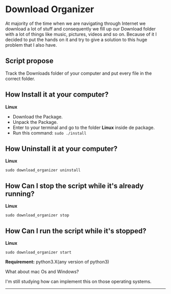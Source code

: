 # Download Organizer

<p>At majority of the time when we are navigating through Internet we download a lot of stuff and consequently we fill up our Download folder with a lot of things like music, pictures, videos and so on. Because of it I decided to put the hands on it and try to give a solution to this huge problem that I also have. </p>

<h2>Script propose</h2>
<p>Track the Downloads folder of your computer and put every file in the correct folder.</p>

<h2>How Install it at your computer?</h2>
<strong>Linux</strong>
<ul>
  <li>Download the Package.</li>
  <li>Unpack the Package.</li>
  <li>Enter to your terminal and go to the folder <strong>Linux</strong> inside de package.</li>
  <li>Run this command: <code>sudo ./install</code></li>
</ul>

<h2>How Uninstall it at your computer?</h2>
<strong>Linux</strong>
<p><code>sudo download_organizer uninstall</code></p>

<h2>How Can I stop the script while it's already running?</h2>
<strong>Linux</strong>
<p><code>sudo download_organizer stop</code></p>

<h2>How Can I run the script while it's stopped?</h2>
<strong>Linux</strong>
<p><code>sudo download_organizer start</code></p>

<p><strong>Requirement:</strong> python3.X(any version of python3)</p>
<p>What about mac Os and Windows?</p>
<p>I'm still studying how can implement this on those operating systems.</p>
<hr>
